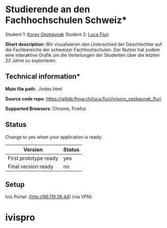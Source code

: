 ﻿# Studierende an den Fachhochschulen Schweiz*

Student 1: [Koray Oezkaynak](https://github.com/REDOON)
Student 2: [Luca Fluri](https://github.com/lucafluri)

**Short description:**
Wir visualisieren den Unterschied der Geschlechter auf die Fachbereiche der schweizer Fachhochschulen. Der Nutzer hat zudem eine interaktive Grafik um die Verteilungen der Studenten über die letzten 22 Jahre zu explorieren.

## Technical information*
**Main file path**: ./index.html

**Source code repo**: https://gitlab.fhnw.ch/luca.fluri/ivispro_oezkaynak_fluri

**Supported Browsers**: Chrome, Firefox

## Status
Change to yes when your application is ready.

|Version|Status|
|--|--|
|First prototype ready | yes |
|Final version ready  | no |



## Setup
Ivis Portal:  (http://86.119.38.44) (via VPN)


# ivispro
